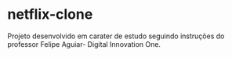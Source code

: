 # netflix-clone
 Projeto desenvolvido em carater de estudo seguindo instruções do professor Felipe Aguiar- Digital Innovation One.

